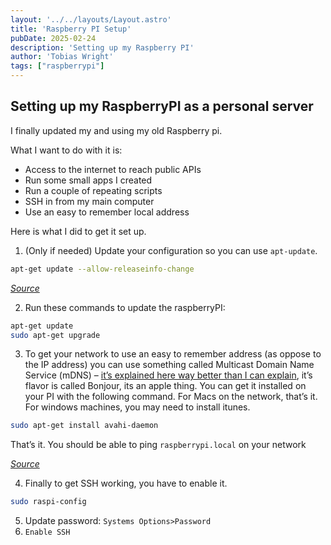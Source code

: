 ```yaml
---
layout: '../../layouts/Layout.astro'
title: 'Raspberry PI Setup'
pubDate: 2025-02-24
description: 'Setting up my Raspberry PI'
author: 'Tobias Wright'
tags: ["raspberrypi"]
---
```


## Setting up my RaspberryPI as a personal server

I finally updated my and using my old Raspberry pi.

What I want to do with it is:
-	Access to the internet to reach public APIs
-	Run some small apps I created
-	Run a couple of repeating scripts
-	SSH in from my main computer
-	Use an easy to remember local address

Here is what I did to get it set up.

1.	(Only if needed) Update your configuration so you can use `apt-update`. 

```bash
apt-get update --allow-releaseinfo-change
```

*[Source](https://forums.raspberrypi.com/viewtopic.php?t=245073#p1495319)*

2.	Run these commands to update the raspberryPI:

```bash
apt-get update
sudo apt-get upgrade
```

3.	To get your network to use an easy to remember address (as oppose to the IP address) you can use something called Multicast Domain Name Service (mDNS) – [it’s explained here way better than I can explain](https://www.howtogeek.com/167190/how-and-why-to-assign-the-.local-domain-to-your-raspberry-pi/), it’s flavor is called Bonjour, its an apple thing. You can get it installed on your PI with the following command. For Macs on the network, that’s it. For windows machines, you may need to install itunes.

```bash
sudo apt-get install avahi-daemon
```

That’s it. You should be able to ping `raspberrypi.local` on your network

*[Source](https://www.howtogeek.com/167190/how-and-why-to-assign-the-.local-domain-to-your-raspberry-pi/)*

4.	Finally to get SSH working, you have to enable it.

```bash
sudo raspi-config
```

5.	Update password: `Systems Options>Password`
6.	`Enable SSH`
